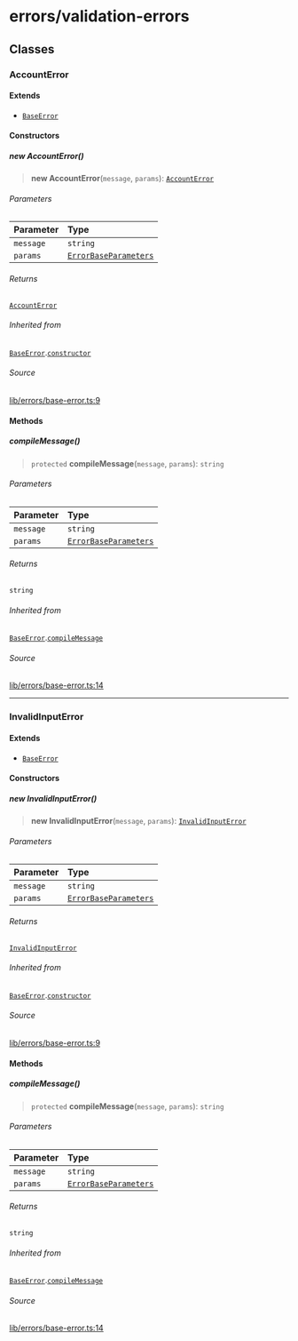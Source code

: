 # errors/validation-errors

## Classes

### AccountError

#### Extends

- [`BaseError`](base-error.md#baseerrort)

#### Constructors

##### new AccountError()

> **new AccountError**(`message`, `params`): [`AccountError`](validation-errors.md#accounterror)

###### Parameters

| Parameter | Type |
| :------ | :------ |
| `message` | `string` |
| `params` | [`ErrorBaseParameters`](types.md#errorbaseparameters) |

###### Returns

[`AccountError`](validation-errors.md#accounterror)

###### Inherited from

[`BaseError`](base-error.md#baseerrort).[`constructor`](base-error.md#constructors)

###### Source

[lib/errors/base-error.ts:9](https://github.com/PufferFinance/puffer-sdk/blob/0ca2b2f97faa5e1d10a95d72d7d780e7c6ce957b/lib/errors/base-error.ts#L9)

#### Methods

##### compileMessage()

> `protected` **compileMessage**(`message`, `params`): `string`

###### Parameters

| Parameter | Type |
| :------ | :------ |
| `message` | `string` |
| `params` | [`ErrorBaseParameters`](types.md#errorbaseparameters) |

###### Returns

`string`

###### Inherited from

[`BaseError`](base-error.md#baseerrort).[`compileMessage`](base-error.md#compilemessage)

###### Source

[lib/errors/base-error.ts:14](https://github.com/PufferFinance/puffer-sdk/blob/0ca2b2f97faa5e1d10a95d72d7d780e7c6ce957b/lib/errors/base-error.ts#L14)

***

### InvalidInputError

#### Extends

- [`BaseError`](base-error.md#baseerrort)

#### Constructors

##### new InvalidInputError()

> **new InvalidInputError**(`message`, `params`): [`InvalidInputError`](validation-errors.md#invalidinputerror)

###### Parameters

| Parameter | Type |
| :------ | :------ |
| `message` | `string` |
| `params` | [`ErrorBaseParameters`](types.md#errorbaseparameters) |

###### Returns

[`InvalidInputError`](validation-errors.md#invalidinputerror)

###### Inherited from

[`BaseError`](base-error.md#baseerrort).[`constructor`](base-error.md#constructors)

###### Source

[lib/errors/base-error.ts:9](https://github.com/PufferFinance/puffer-sdk/blob/0ca2b2f97faa5e1d10a95d72d7d780e7c6ce957b/lib/errors/base-error.ts#L9)

#### Methods

##### compileMessage()

> `protected` **compileMessage**(`message`, `params`): `string`

###### Parameters

| Parameter | Type |
| :------ | :------ |
| `message` | `string` |
| `params` | [`ErrorBaseParameters`](types.md#errorbaseparameters) |

###### Returns

`string`

###### Inherited from

[`BaseError`](base-error.md#baseerrort).[`compileMessage`](base-error.md#compilemessage)

###### Source

[lib/errors/base-error.ts:14](https://github.com/PufferFinance/puffer-sdk/blob/0ca2b2f97faa5e1d10a95d72d7d780e7c6ce957b/lib/errors/base-error.ts#L14)
